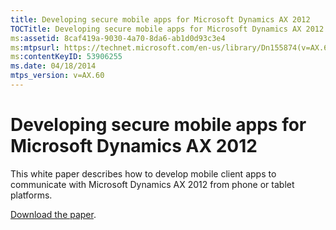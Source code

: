 ```yaml
---
title: Developing secure mobile apps for Microsoft Dynamics AX 2012
TOCTitle: Developing secure mobile apps for Microsoft Dynamics AX 2012
ms:assetid: 8caf419a-9030-4a70-8da6-ab1d0d93c3e4
ms:mtpsurl: https://technet.microsoft.com/en-us/library/Dn155874(v=AX.60)
ms:contentKeyID: 53906255
ms.date: 04/18/2014
mtps_version: v=AX.60
---
```


# Developing secure mobile apps for Microsoft Dynamics AX 2012 


This white paper describes how to develop mobile client apps to communicate with Microsoft Dynamics AX 2012 from phone or tablet platforms.

[Download the paper](http://go.microsoft.com/fwlink/?linkid=285856).

  


